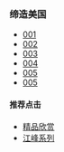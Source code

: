 ### 缔造美国

- [001]()
- [002]()
- [003]()
- [004]()
- [005]()
- [005]()



#### 推荐点击
- [精品欣赏](https://summer200.github.io/content/main)
- [江峰系列](https://summer200.github.io/content/JiangFeng)



